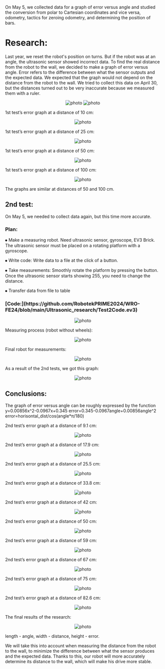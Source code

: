 On May 5, we collected data for a graph of error versus angle and studied the conversion from polar to Cartesian coordinates and vice versa, odometry, tactics for zeroing odometry, and determining the position of bars.

<h1> Research: </h1>

Last year, we reset the robot's position on turns. But if the robot was at an angle, the ultrasonic sensor showed incorrect data. To find the real distance from the robot to the wall, we decided to make a graph of error versus angle. Error refers to the difference between what the sensor outputs and the expected data. We expected that the graph would not depend on the distance from the robot to the wall. We tried to collect this data on April 30, but the distances turned out to be very inaccurate because we measured them with a ruler.
<div align=center>

 ![photo](./Images/Research_photos/Explanatory_board.jpg)
 ![photo](./Images/Research_photos/Explanation.jpg)
</div>
1st test’s error graph at a distance of 10 cm:
<div align=center>

 ![photo](./Images/Research_photos/Test1Graph1.png)
</div>
1st test’s error graph at a distance of 25 cm:
<div align=center>

 ![photo](./Images/Research_photos/Test1Graph2.png)
</div>
1st test’s error graph at a distance of 50 cm:
<div align=center>

 ![photo](./Images/Research_photos/Test1Graph2.png)
</div>
1st test’s error graph at a distance of 100 cm:
<div align=center>

 ![photo](./Images/Research_photos/Test1Graph3.png)
</div>
The graphs are similar at distances of 50 and 100 cm.

<h2> 2nd test: </h2>

On May 5, we needed to collect data again, but this time more accurate.

<h3> Plan: </h3>

⦁	Make a measuring robot. Need ultrasonic sensor, gyroscope, EV3 Brick.	The ultrasonic sensor must be placed on a rotating platform with a gyroscope.

⦁	Write code:	Write data to a file at the click of a button.

⦁ Take measurements:	Smoothly rotate the platform by pressing the button.	Once the ultrasonic sensor starts showing 255, you need to change the distance.

⦁	Transfer data from file to table

<h3> [Code:](https://github.com/RobotekPRIME2024/WRO-FE24/blob/main/Ultrasonic_research/Test2Code.ev3) </h3>
<div align=center>

 ![photo](./Images/Research_photos/Program_for_measurements.png)
</div>
Measuring process (robot without wheels):
<div align=center>

 ![photo](./Images/Research_photos/Measurement.jpg)
</div>
Final robot for measurements:
<div align=center>

 ![photo](./Images/Research_photos/Robot_for_measurements.jpg)
</div>
As a result of the 2nd tests, we got this graph:
<div align=center>

 ![photo](./Images/Research_photos/Test2Graph1.png)
</div>
<h2> Conclusions: </h2>
The graph of error versus angle can be roughly expressed by the function 
y=0.00856x^2-0.0967x+0.345
error=0.345-0.0967angle+0.00856angle^2
error=horisontal_dist/cos(angle*π/180)

2nd test’s error graph at a distance of 9.1 cm:
<div align=center>

 ![photo](./Images/Research_photos/Test2Graph2.png)
</div>
2nd test’s error graph at a distance of 17.9 cm:
<div align=center>

 ![photo](./Images/Research_photos/Test2Graph3.png)
</div>
2nd test’s error graph at a distance of 25.5 cm:
<div align=center>

 ![photo](./Images/Research_photos/Test2Graph4.png)
</div>
2nd test’s error graph at a distance of 33.8 cm:
<div align=center>

 ![photo](./Images/Research_photos/Test2Graph5.png)
</div>
2nd test’s error graph at a distance of 42 cm:
<div align=center>

 ![photo](./Images/Research_photos/Test2Graph6.png)
</div>
2nd test’s error graph at a distance of 50 cm:
<div align=center>

 ![photo](./Images/Research_photos/Test2Graph7.png)
</div>
2nd test’s error graph at a distance of 59 cm:
<div align=center>

 ![photo](./Images/Research_photos/Test2Graph8.png)
</div>
2nd test’s error graph at a distance of 67 cm:
<div align=center>

 ![photo](./Images/Research_photos/Test2Graph9.png)
</div>
2nd test’s error graph at a distance of 75 cm:
<div align=center>

 ![photo](./Images/Research_photos/Test2Graph10.png)
</div>
2nd test’s error graph at a distance of 82.6 cm:
<div align=center>

 ![photo](./Images/Research_photos/Test2Graph11.png)
</div>
The final results of the research:
<div align=center>

 ![photo](./Images/Research_photos/Test2Graph12.png)
</div>
length - angle, width - distance, height - error.

We will take this into account when measuring the distance from the robot to the wall, to minimize the difference between what the sensor produces and the expected data. Thanks to this, our robot will more accurately determine its distance to the wall, which will make his drive more stable.
